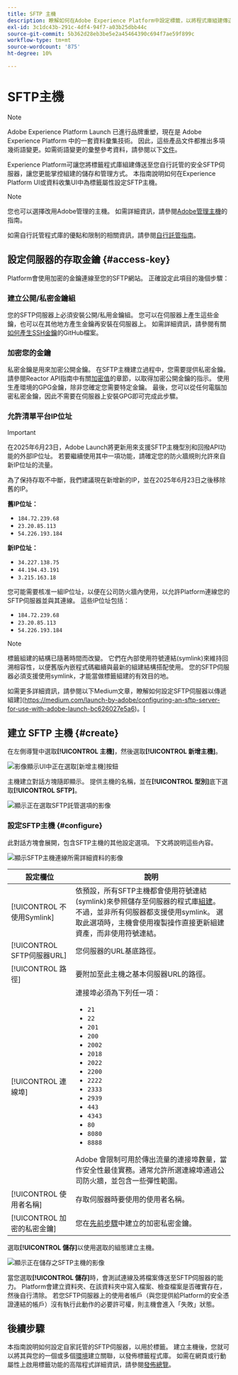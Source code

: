 ```yaml
---
title: SFTP 主機
description: 瞭解如何在Adobe Experience Platform中設定標籤，以將程式庫組建傳送至自行託管的安全SFTP伺服器。
exl-id: 3c1dc43b-291c-4df4-94f7-a03b25dbb44c
source-git-commit: 5b362d28eb3be5e2a45464390c694f7ae59f899c
workflow-type: tm+mt
source-wordcount: '875'
ht-degree: 10%

---
```


# SFTP主機

>[!NOTE]
>
>Adobe Experience Platform Launch 已進行品牌重塑，現在是 Adobe Experience Platform 中的一套資料彙集技術。 因此，這些產品文件都推出多項幾術語變更。如需術語變更的彙整參考資料，請參閱以下[文件](../../../term-updates.md)。

Experience Platform可讓您將標籤程式庫組建傳送至您自行託管的安全SFTP伺服器，讓您更能掌控組建的儲存和管理方式。 本指南說明如何在Experience Platform UI或資料收集UI中為標籤屬性設定SFTP主機。

>[!NOTE]
>
>您也可以選擇改用Adobe管理的主機。 如需詳細資訊，請參閱[Adobe管理主機](./managed-by-adobe-host.md)的指南。
>
>如需自行託管程式庫的優點和限制的相關資訊，請參閱[自行託管指南](./self-hosting-libraries.md)。

## 設定伺服器的存取金鑰 {#access-key}

Platform會使用加密的金鑰連線至您的SFTP網站。 正確設定此項目的幾個步驟：

### 建立公開/私密金鑰組

您的SFTP伺服器上必須安裝公開/私用金鑰組。 您可以在伺服器上產生這些金鑰，也可以在其他地方產生金鑰再安裝在伺服器上。 如需詳細資訊，請參閱有關[如何產生SSH金鑰](https://help.github.com/articles/generating-a-new-ssh-key-and-adding-it-to-the-ssh-agent/#generating-a-new-ssh-key)的GitHub檔案。

### 加密您的金鑰

私密金鑰是用來加密公開金鑰。 在SFTP主機建立過程中，您需要提供私密金鑰。 請參閱Reactor API指南中有關[加密值](../../../api/guides/encrypting-values.md)的章節，以取得加密公開金鑰的指示。 使用生產環境的GPG金鑰，除非您確定您需要特定金鑰。 最後，您可以從任何電腦加密私密金鑰，因此不需要在伺服器上安裝GPG即可完成此步驟。

### 允許清單平台IP位址

>[!IMPORTANT]
>
> 在2025年6月23日，Adobe Launch將更新用來支援SFTP主機型別和回撥API功能的外部IP位址。 若要繼續使用其中一項功能，請確定您的防火牆規則允許來自新IP位址的流量。
>
> 為了保持存取不中斷，我們建議現在新增新的IP，並在2025年6月23日之後移除舊的IP。
>
>**舊IP位址：**
> * `184.72.239.68`
> * `23.20.85.113`
> * `54.226.193.184`
>
>**新IP位址：**
> * `34.227.138.75 `
> * `44.194.43.191`
> * `3.215.163.18`

您可能需要核准一組IP位址，以便在公司防火牆內使用，以允許Platform連線您的SFTP伺服器並與其連線。 這些IP位址包括：

* `184.72.239.68`
* `23.20.85.113`
* `54.226.193.184`

>[!NOTE]
>
>標籤組建的結構已隨著時間而改變。 它們在內部使用符號連結(symlink)來維持回溯相容性，以便舊版內嵌程式碼繼續與最新的組建結構搭配使用。 您的SFTP伺服器必須支援使用symlink，才能當做標籤組建的有效目的地。

如需更多詳細資訊，請參閱以下Medium文章，瞭解如何設定SFTP伺服器以傳遞組建](https://medium.com/launch-by-adobe/configuring-an-sftp-server-for-use-with-adobe-launch-bc626027e5a6)。[

## 建立 SFTP 主機 {#create}

在左側導覽中選取&#x200B;**[!UICONTROL 主機]**，然後選取&#x200B;**[!UICONTROL 新增主機]**。

![影像顯示UI中正在選取[新增主機]按鈕](../../../images/ui/publishing/sftp-hosts/add-host-button.png)

主機建立對話方塊隨即顯示。 提供主機的名稱，並在&#x200B;**[!UICONTROL 型別]**&#x200B;底下選取&#x200B;**[!UICONTROL SFTP]**。

![顯示正在選取SFTP託管選項的影像](../../../images/ui/publishing/sftp-hosts/select-sftp.png)

### 設定SFTP主機 {#configure}

此對話方塊會展開，包含SFTP主機的其他設定選項。 下文將說明這些內容。

![顯示SFTP主機連線所需詳細資料的影像](../../../images/ui/publishing/sftp-hosts/host-details.png)

| 設定欄位 | 說明 |
| --- | --- |
| [!UICONTROL 不使用Symlink] | 依預設，所有SFTP主機都會使用符號連結(symlink)來參照儲存至伺服器的程式庫[組建](../builds.md)。 不過，並非所有伺服器都支援使用symlink。 選取此選項時，主機會使用複製操作直接更新組建資產，而非使用符號連結。 |
| [!UICONTROL SFTP伺服器URL] | 您伺服器的URL基底路徑。 |
| [!UICONTROL 路徑] | 要附加至此主機之基本伺服器URL的路徑。 |
| [!UICONTROL 連線埠] | 連接埠必須為下列任一項：<ul><li>`21`</li><li>`22`</li><li>`201`</li><li>`200`</li><li>`2002`</li><li>`2018`</li><li>`2022`</li><li>`2200`</li><li>`2222`</li><li>`2333`</li><li>`2939`</li><li>`443`</li><li>`4343`</li><li>`80`</li><li>`8080`</li><li>`8888`</li></ul>Adobe 會限制可用於傳出流量的連接埠數量，當作安全性最佳實務。通常允許所選連線埠通過公司防火牆，並包含一些彈性範圍。 |
| [!UICONTROL 使用者名稱] | 存取伺服器時要使用的使用者名稱。 |
| [!UICONTROL 加密的私密金鑰] | 您在[先前步驟](#access-key)中建立的加密私密金鑰。 |

選取&#x200B;**[!UICONTROL 儲存]**&#x200B;以使用選取的組態建立主機。

![顯示正在儲存之SFTP主機的影像](../../../images/ui/publishing/sftp-hosts/save-host.png)

當您選取&#x200B;**[!UICONTROL 儲存]**&#x200B;時，會測試連線及將檔案傳送至SFTP伺服器的能力。 Platform會建立資料夾、在該資料夾中寫入檔案、檢查檔案是否確實存在，然後自行清除。 若您SFTP伺服器上的使用者帳戶（與您提供給Platform的安全憑證連結的帳戶）沒有執行此動作的必要許可權，則主機會進入「失敗」狀態。

## 後續步驟

本指南說明如何設定自家託管的SFTP伺服器，以用於標籤。 建立主機後，您就可以將其與您的一個或多個[環境](../environments.md)建立關聯，以發佈標籤程式庫。 如需在網頁或行動屬性上啟用標籤功能的高階程式詳細資訊，請參閱[發佈總覽](../overview.md)。
